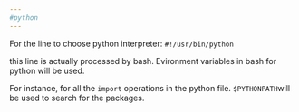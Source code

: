 ```yaml
---
#python 
---
```


For the line to choose python interpreter:
`#!/usr/bin/python`

this line is actually processed by bash. Evironment variables in bash for python will be used.

For instance, for all the `import` operations in the python file. `$PYTHONPATH`will be used to search for the packages.